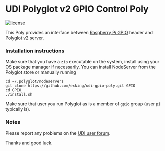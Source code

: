 # UDI Polyglot v2 GPIO Control Poly

[![license](https://img.shields.io/github/license/mashape/apistatus.svg)](https://github.com/exking/udi-gpio-poly/blob/master/LICENSE)

This Poly provides an interface between [Raspberry Pi GPIO](https://www.raspberrypi.org/documentation/usage/gpio-plus-and-raspi2/) header and [Polyglot v2](https://github.com/UniversalDevicesInc/polyglot-v2) server.

### Installation instructions
Make sure that you have a `zip` executable on the system, install using your OS package manager if necessarily.
You can install NodeServer from the Polyglot store or manually running
```
cd ~/.polyglot/nodeservers
git clone https://github.com/exking/udi-gpio-poly.git GPIO
cd GPIO
./install.sh
```
Make sure that user you run Polyglot as is a member of `gpio` group (user `pi` typically is).

### Notes

Please report any problems on the [UDI user forum](https://forum.universal-devices.com/topic/23463-raspberry-pi-gpio-nodeserver-for-polyglot-v2/).

Thanks and good luck.

